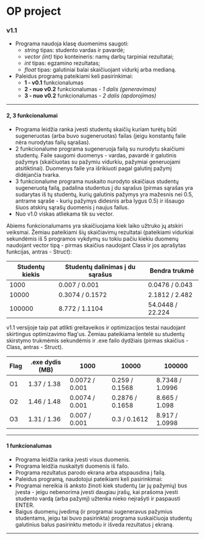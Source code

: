 # OP project

### v1.1

- Programa naudoja klasę duomenims saugoti:
	-  *string* tipas: studento vardas ir pavardė;
	-  *vector (int)* tipo konteineris: namų darbų tarpiniai rezultatai;
	-  *int* tipas: egzamino rezultatas;
	-  *float* tipas: galutiniai balai skaičiuojant vidurkį arba medianą.
- Paleidus programą pateikiami keli pasirinkimai:
	-  **1 - v0.1** funkcionalumas
	-  **2 - nuo v0.2** funkcionalumas - *1 dalis (generavimas)*
	-  **3 - nuo v0.2** funkcionalumas - *2 dalis (apdorojimas)*

---

#### 2, 3 funkcionalumai
- Programa leidžia ranka įvesti studentų skaičių kuriam turėtų būti sugeneruotas (arba buvo sugeneruotas) failas (jeigu konstantų faile nėra nurodytas failų sąrašas).
- 2 funkcionalume programa sugeneruoja failą su nurodytu skaičiumi studentų. Faile saugomi duomenys - vardas, pavardė ir galutinis pažymys (skaičiuotas su pažymiu vidurkiu, pažymiai generuojami atsitiktinai). Duomenys faile yra išrikiuoti pagal galutinį pažymį didėjančia tvarka.
- 3 funkcionalume programa nuskaito nurodyto skaičiaus studentų sugeneruotą failą, padalina studentus į du sąrašus (pirmas sąrašas yra sudarytas iš tų studentų, kurių galutinis pažymys yra mažesnis nei 0.5, antrame sąraše - kurių pažymys didesnis arba lygus 0.5) ir išsaugo šiuos atskirų sąrašų duomenis į naujus failus.
- Nuo v1.0 viskas atliekama tik su vector.

Abiems funkcionalumams yra skaičiuojama kiek laiko užtruko jų atskiri veiksmai. Žemiau pateikiami šių skaičiavimų rezultatai (pateikiami vidurkiai sekundėmis iš 5 programos vykdymų su tokiu pačiu kiekiu duomenų naudojant vector tipą - pirmas skaičius naudojant Class ir jos aprašytas funkcijas, antras - Struct):

| Studentų kiekis | Studentų dalinimas į du sąrašus | Bendra trukmė |
| -- | -- | -- |
| 1000 | 0.007 / 0.001 | 0.0476 / 0.043 |
| 10000 | 0.3074 / 0.1572 | 2.1812 / 2.482 |
| 100000 | 8.772 / 1.1104 | 54.0448 / 22.224 |

v1.1 versijoje taip pat atlikti greitaveikos ir optimizacijos testai naudojant skirtingus optimizavimo flag'us. Žemiau pateikiama lentelė su studentų skirstymo trukmėmis sekundėmis ir .exe failo dydžiais (pirmas skaičius - Class, antras - Struct).

| Flag | .exe dydis (MB) | 1000 | 10000 | 100000 |
| -- | -- | -- | -- | -- |
| O1 | 1.37 / 1.38 | 0.0072 / 0.001 | 0.259 / 0.1568 | 8.7348 / 1.0996 |
| O2 | 1.46 / 1.48 | 0.0074 / 0.001 | 0.2876 / 0.1658 | 8.665 / 1.098 |
| O3 | 1.31 / 1.36 | 0.007 / 0.001 | 0.3 / 0.1612 | 8.917 / 1.0998 |

---

#### 1 funkcionalumas
- Programa leidžia ranka įvesti visus duomenis.
- Programa leidžia nuskaityti duomenis iš failo.
- Programa rezultatus parodo ekrana arba atspausdina į failą.
- Paleidus programą, naudotojui pateikiami keli pasirinkimai:
- Programai nereikia iš anksto žinoti kiek studentų (ar jų pažymių) bus įvesta - jeigu nebenorima įvesti daugiau įrašų, kai prašoma įvesti studento vardą (arba pažymį) užtenka nieko neįrašyti ir paspausti ENTER.
- Baigus duomenų įvedimą (ir programai sugeneravus pažymius studentams, jeigu tai buvo pasirinkta) programa suskaičiuoja studentų galutinius balus pasirinktu metodu ir išveda rezultatus į ekraną.

---